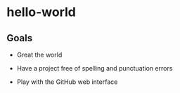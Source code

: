 # hello-world

## Goals

- Great the world

- Have a project free of spelling and punctuation errors

- Play with the GitHub web interface

